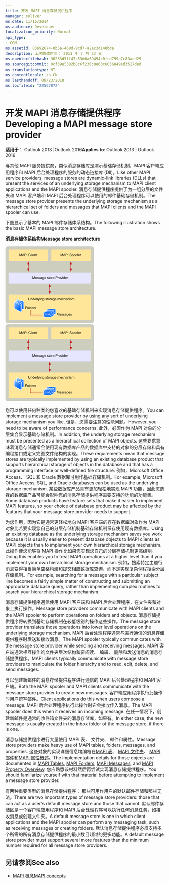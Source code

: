 ```yaml
---
title: 开发 MAPI 消息存储提供程序
manager: soliver
ms.date: 11/16/2014
ms.audience: Developer
localization_priority: Normal
api_type:
- COM
ms.assetid: 83692674-0b5a-468d-9cd7-a2ac3d140bda
description: 上次修改时间： 2011 年 7 月 23 日
ms.openlocfilehash: 36233d51f47c53d6a69494c0fcd799a7c83add29
ms.sourcegitcommit: 0cf39e5382b8c6f236c8a63c6036849ed3527ded
ms.translationtype: MT
ms.contentlocale: zh-CN
ms.lasthandoff: 08/23/2018
ms.locfileid: "22567872"
---
```

# <a name="developing-a-mapi-message-store-provider"></a><span data-ttu-id="c7c96-103">开发 MAPI 消息存储提供程序</span><span class="sxs-lookup"><span data-stu-id="c7c96-103">Developing a MAPI message store provider</span></span>
  
<span data-ttu-id="c7c96-104">**适用于**： Outlook 2013 |Outlook 2016</span><span class="sxs-lookup"><span data-stu-id="c7c96-104">**Applies to**: Outlook 2013 | Outlook 2016</span></span> 
  
<span data-ttu-id="c7c96-105">与其他 MAPI 服务提供商，类似消息存储库是演示基础存储机制，MAPI 客户端应用程序和 MAPI 后台处理程序的服务的动态链接库 (Dll)。</span><span class="sxs-lookup"><span data-stu-id="c7c96-105">Like other MAPI service providers, message stores are dynamic-link libraries (DLLs) that present the services of an underlying storage mechanism to MAPI client applications and the MAPI spooler.</span></span> <span data-ttu-id="c7c96-106">消息存储提供程序提供了为一组分层的文件夹和 MAPI 客户端和 MAPI 后台处理程序可以使用的邮件基础存储机制。</span><span class="sxs-lookup"><span data-stu-id="c7c96-106">The message store provider presents the underlying storage mechanism as a hierarchical set of folders and messages that MAPI clients and the MAPI spooler can use.</span></span>
  
<span data-ttu-id="c7c96-107">下图显示了基本的 MAPI 邮件存储体系结构。</span><span class="sxs-lookup"><span data-stu-id="c7c96-107">The following illustration shows the basic MAPI message store architecture.</span></span>
  
<span data-ttu-id="c7c96-108">**消息存储体系结构**</span><span class="sxs-lookup"><span data-stu-id="c7c96-108">**Message store architecture**</span></span>
  
<span data-ttu-id="c7c96-109">![消息存储体系结构](media/storearc.gif "消息存储体系结构")</span><span class="sxs-lookup"><span data-stu-id="c7c96-109">![Message store architecture](media/storearc.gif "Message store architecture")</span></span>
  
<span data-ttu-id="c7c96-110">您可以使用任何种类的您喜欢的基础存储机制来实现消息存储提供程序。</span><span class="sxs-lookup"><span data-stu-id="c7c96-110">You can implement a message store provider by using any sort of underlying storage mechanism you like.</span></span> <span data-ttu-id="c7c96-111">但是，您需要注意的性能问题。</span><span class="sxs-lookup"><span data-stu-id="c7c96-111">However, you need to be aware of performance concerns.</span></span> <span data-ttu-id="c7c96-112">此外，必须作为 MAPI 对象的分层集合显示基础存储机制。</span><span class="sxs-lookup"><span data-stu-id="c7c96-112">In addition, the underlying storage mechanism must be presented as a hierarchical collection of MAPI objects.</span></span> <span data-ttu-id="c7c96-113">这些要求意味着消息存储通常会使用现有数据库产品的数据库中支持的对象的分层存储和具有编程接口或定义完善文件结构的实现。</span><span class="sxs-lookup"><span data-stu-id="c7c96-113">These requirements mean that message stores are typically implemented by using an existing database product that supports hierarchical storage of objects in the database and that has a programming interface or well-defined file structure.</span></span> <span data-ttu-id="c7c96-114">例如，Microsoft Office Access、 SQL 和 Oracle 数据库可用作基础存储机制。</span><span class="sxs-lookup"><span data-stu-id="c7c96-114">For example, Microsoft Office Access, SQL, and Oracle databases can be used as the underlying storage mechanism.</span></span> <span data-ttu-id="c7c96-115">某些数据库产品具有更加轻松地实现 MAPI 功能，因此您选择的数据库产品可能会影响您的消息存储提供程序需要支持的功能的功能集。</span><span class="sxs-lookup"><span data-stu-id="c7c96-115">Some database products have feature sets that make it easier to implement MAPI features, so your choice of database product may be affected by the features that your message store provider needs to support.</span></span>
  
<span data-ttu-id="c7c96-116">为您作用，因为它是通常更轻松地向 MAPI 客户端的存在数据库对象作为 MAPI 对象比若要实现您自己的分层存储机制基础存储机制保存使用现有数据库。</span><span class="sxs-lookup"><span data-stu-id="c7c96-116">Using an existing database as the underlying storage mechanism saves you work because it is usually easier to present database objects to MAPI clients as MAPI objects than to implement your own hierarchical storage mechanism.</span></span> <span data-ttu-id="c7c96-117">此操作使您能够将 MAPI 操作比如果您实现您自己的分层存储机制更高级别。</span><span class="sxs-lookup"><span data-stu-id="c7c96-117">Doing this enables you to treat MAPI operations at a higher level than if you implement your own hierarchical storage mechanism.</span></span> <span data-ttu-id="c7c96-118">例如，搜索特定主题行消息变得相当简单空格构建和提交相应数据库查询，而不是实现复杂例程搜索分层存储机制。</span><span class="sxs-lookup"><span data-stu-id="c7c96-118">For example, searching for a message with a particular subject line becomes a fairly simple matter of constructing and submitting an appropriate database query, rather than implementing complex routines to search your hierarchical storage mechanism.</span></span>
  
<span data-ttu-id="c7c96-119">消息存储提供程序通信使用 MAPI 客户端和 MAPI 后台处理程序，在文件夹和对象上执行操作。</span><span class="sxs-lookup"><span data-stu-id="c7c96-119">Message store providers communicate with MAPI clients and the MAPI spooler to perform operations on folders and objects.</span></span> <span data-ttu-id="c7c96-120">消息存储提供程序将转换到基础存储机制在较低级别的操作这些操作。</span><span class="sxs-lookup"><span data-stu-id="c7c96-120">The message store provider translates those operations into lower level operations on the underlying storage mechanism.</span></span> <span data-ttu-id="c7c96-121">MAPI 后台处理程序通常与进行通信的消息存储提供程序时发送和接收消息。</span><span class="sxs-lookup"><span data-stu-id="c7c96-121">The MAPI spooler typically communicates with the message store provider while sending and receiving messages.</span></span> <span data-ttu-id="c7c96-122">MAPI 客户端通常相互操作的文件夹层次结构和要阅读、 编辑、 删除和发送消息的消息存储提供程序。</span><span class="sxs-lookup"><span data-stu-id="c7c96-122">MAPI clients typically communicate with message store providers to manipulate the folder hierarchy and to read, edit, delete, and send messages.</span></span>
  
<span data-ttu-id="c7c96-123">与以创建新邮件的消息存储提供程序进行通信的 MAPI 后台处理程序和 MAPI 客户端。</span><span class="sxs-lookup"><span data-stu-id="c7c96-123">Both the MAPI spooler and MAPI clients communicate with the message store provider to create new messages.</span></span> <span data-ttu-id="c7c96-124">客户端应用程序执行此操作时用户撰写邮件。</span><span class="sxs-lookup"><span data-stu-id="c7c96-124">Client applications do this when users compose a message.</span></span> <span data-ttu-id="c7c96-125">MAPI 后台处理程序执行此操作时它会接收传入消息。</span><span class="sxs-lookup"><span data-stu-id="c7c96-125">The MAPI spooler does this when it receives an incoming message.</span></span> <span data-ttu-id="c7c96-126">在任一情况下，创建新邮件是通常的收件箱文件夹的消息存储库，如果有。</span><span class="sxs-lookup"><span data-stu-id="c7c96-126">In either case, the new message is usually created in the Inbox folder of the message store, if there is one.</span></span>
  
<span data-ttu-id="c7c96-127">消息存储提供程序进行大量使用 MAPI 表、 文件夹、 邮件和属性。</span><span class="sxs-lookup"><span data-stu-id="c7c96-127">Message store providers make heavy use of MAPI tables, folders, messages, and properties.</span></span> <span data-ttu-id="c7c96-128">这些对象的实现详细信息均编档在[MAPI 表](mapi-tables.md)、 [MAPI 文件夹](mapi-folders.md)、 [MAPI 邮件](mapi-messages.md)和[MAPI 属性概述](mapi-property-overview.md)。</span><span class="sxs-lookup"><span data-stu-id="c7c96-128">The implementation details for those objects are documented in [MAPI Tables](mapi-tables.md), [MAPI Folders](mapi-folders.md), [MAPI Messages](mapi-messages.md), and [MAPI Property Overview](mapi-property-overview.md).</span></span> <span data-ttu-id="c7c96-129">您应熟悉该材料然后再尝试实现消息存储提供程序。</span><span class="sxs-lookup"><span data-stu-id="c7c96-129">You should familiarize yourself with that material before attempting to implement a message store provider.</span></span>
  
<span data-ttu-id="c7c96-130">有两种重要类型的消息存储提供程序： 那些可用作用户的默认邮件存储和那些无法。</span><span class="sxs-lookup"><span data-stu-id="c7c96-130">There are two important types of message store providers: those that can act as a user's default message store and those that cannot.</span></span> <span data-ttu-id="c7c96-131">默认邮件存储区是一个客户端应用程序和 MAPI 后台处理程序可以执行任何消息任务，如接收消息或创建文件夹。</span><span class="sxs-lookup"><span data-stu-id="c7c96-131">A default message store is one in which client applications and the MAPI spooler can perform any messaging task, such as receiving messages or creating folders.</span></span> <span data-ttu-id="c7c96-132">默认消息存储提供程序必须支持多个所需的所有消息存储提供程序的最小数目超过的更多功能。</span><span class="sxs-lookup"><span data-stu-id="c7c96-132">A default message store provider must support several more features than the minimum number required for all message store providers.</span></span>
  
## <a name="see-also"></a><span data-ttu-id="c7c96-133">另请参阅</span><span class="sxs-lookup"><span data-stu-id="c7c96-133">See also</span></span>

- [<span data-ttu-id="c7c96-134">MAPI 概念</span><span class="sxs-lookup"><span data-stu-id="c7c96-134">MAPI concepts</span></span>](mapi-concepts.md)

